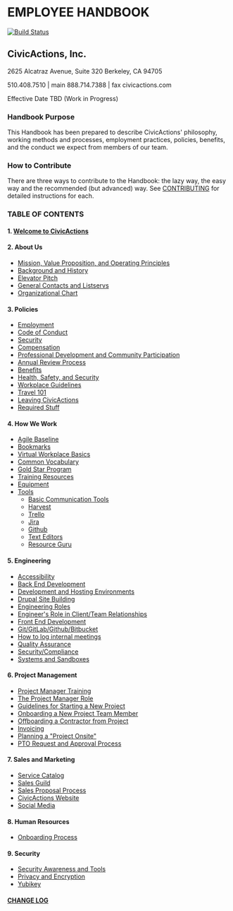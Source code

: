 # EMPLOYEE HANDBOOK

[![Build Status](https://travis-ci.org/CivicActions/handbook.svg?branch=master)](https://travis-ci.org/CivicActions/handbook)

## CivicActions, Inc.

2625 Alcatraz Avenue, Suite 320
Berkeley, CA 94705

510.408.7510 | main
888.714.7388 | fax
civicactions.com

Effective Date TBD (Work in Progress)

### <a name="purpose"></a>Handbook Purpose

This Handbook has been prepared to describe CivicActions' philosophy, working methods and processes, employment practices, policies, benefits, and the conduct we expect from members of our team.

### <a name="contributing"></a>How to Contribute

There are three ways to contribute to the Handbook: the lazy way, the easy way and the recommended (but advanced) way. See [CONTRIBUTING](CONTRIBUTING.md) for detailed instructions for each.

### <a name="toc"></a>TABLE OF CONTENTS

#### 1. [Welcome to CivicActions](docs/01-welcome-to-civicactions)

#### 2. About Us

* [Mission, Value Proposition, and Operating Principles](docs/02-about-us/mission-values-operating-principles.md)
* [Background and History](docs/02-about-us/background-and-history.md)
* [Elevator Pitch](docs/02-about-us/elevator-pitch.md)
* [General Contacts and Listservs](docs/02-about-us/general-contacts-and-listservs.md)
* [Organizational Chart](docs/02-about-us/org-chart.md)

#### 3. Policies

* [Employment](docs/03-policies/employment.md)
* [Code of Conduct](docs/03-policies/code-of-conduct.md)
* [Security](docs/03-policies/security.md)
* [Compensation](docs/03-policies/compensation.md)
* [Professional Development and Community Participation](docs/03-policies/prodev-community-participation.md)
* [Annual Review Process](docs/03-policies/annual-review-process.md)
* [Benefits](docs/03-policies/benefits.md)
* [Health, Safety, and Security](docs/03-policies/health-safety-security.md)
* [Workplace Guidelines](docs/03-policies/workplace-guidelines.md)
* [Travel 101](docs/03-policies/travel-101.md)
* [Leaving CivicActions](docs/03-policies/leaving-civicactions.md)
* [Required Stuff](docs/03-policies/required-stuff.md)

#### 4. How We Work

* [Agile Baseline](docs/04-how-we-work/agile-baseline)
* [Bookmarks](docs/04-how-we-work/bookmarks.md)
* [Virtual Workplace Basics](docs/04-how-we-work/virtual-workplace-basics.md)
* [Common Vocabulary](docs/04-how-we-work/common-vocab.md)
* [Gold Star Program](docs/04-how-we-work/gold-star-program.md)
* [Training Resources](docs/04-how-we-work/training-resources.md)
* [Equipment](docs/04-how-we-work/equipment.md)
* [Tools](docs/04-how-we-work/tools)
  * [Basic Communication Tools](docs/04-how-we-work/tools/basic-communication-tools.md)
  * [Harvest](docs/04-how-we-work/tools/harvest.md)
  * [Trello](docs/04-how-we-work/tools/trello.md)
  * [Jira](docs/04-how-we-work/tools/jira.md)
  * [Github](docs/04-how-we-work/tools/github.md)
  * [Text Editors](docs/04-how-we-work/tools/text-editors.md)
  * [Resource Guru](docs/04-how-we-work/tools/resource-guru.md)

#### 5. Engineering

* [Accessibility](docs/05-engineering/accessibility.md)
* [Back End Development](docs/05-engineering/back-end-development.md)
* [Development and Hosting Environments](docs/05-engineering/dev-environments.md)
* [Drupal Site Building](docs/05-engineering/drupal-site-building.md)
* [Engineering Roles](docs/05-engineering/engineering-roles.md)
* [Engineer's Role in Client/Team Relationships](docs/05-engineering/engineer-role-in-client-relationships.md)
* [Front End Development](docs/05-engineering/front-end-development.md)
* [Git/GitLab/Github/Bitbucket](docs/05-engineering/git-gitlab-github-bitbucket.md)
* [How to log internal meetings](docs/05-engineering/internalmeetings.md)
* [Quality Assurance](docs/05-engineering/qa.md)
* [Security/Compliance](docs/05-engineering/security-compliance.md)
* [Systems and Sandboxes](docs/05-engineering/systems-sandboxes.md)

#### 6. Project Management

* [Project Manager Training](docs/06-project-management/pm-training-doc.md)
* [The Project Manager Role](docs/06-project-management/pm-role.md)
* [Guidelines for Starting a New Project](docs/06-project-management/starting-new-project.md)
* [Onboarding a New Project Team Member](docs/06-project-management/onboarding-new-project-team-member.md)
* [Offboarding a Contractor from Project](docs/06-project-management/offboarding-contractor-from-project.md)
* [Invoicing](docs/06-project-management/invoicing.md)
* [Planning a "Project Onsite"](docs/06-project-management/planning-project-onsite.md)
* [PTO Request and Approval Process](docs/06-project-management/pto-request-approval-process.md)

#### 7. Sales and Marketing

* [Service Catalog](docs/07-sales-and-marketing/service-catalog)
* [Sales Guild](docs/07-sales-and-marketing/sales-guild.md)
* [Sales Proposal Process](docs/07-sales-and-marketing/sales-proposal-process.md)
* [CivicActions Website](docs/07-sales-and-marketing/civicactions-website.md)
* [Social Media](docs/07-sales-and-marketing/social-media.md)

#### 8. Human Resources

* [Onboarding Process](docs/08-hr-admin/onboarding-process/)

#### 9. Security

* [Security Awareness and Tools](docs/09-security/awareness.md)
* [Privacy and Encryption](docs/09-security/encryption.md)
* [Yubikey](docs/09-security/yubikey)

#### [CHANGE LOG](CHANGELOG.md)
